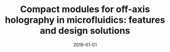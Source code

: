 ---
title: "Compact modules for off-axis holography in microfluidics: features and design solutions"
collection: publications
type: Conference proceedings talk
permalink: /publication/2019_Bianco_Optics_and_Biophotonics_in_Low-Resource_Settings_V
date: 2019-01-01
venue: 'Optics and Biophotonics in Low-Resource Settings V'
DOI: '10.1117/12.2509527'
---